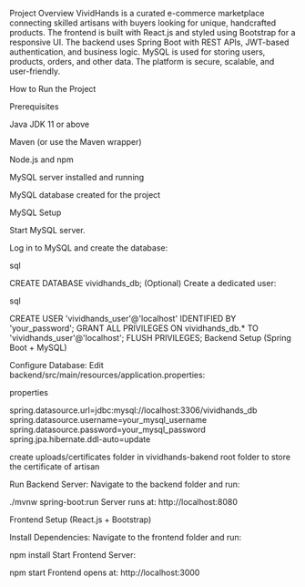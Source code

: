 Project Overview
VividHands is a curated e-commerce marketplace connecting skilled artisans with buyers looking for unique, handcrafted products. The frontend is built with React.js and styled using Bootstrap for a responsive UI. The backend uses Spring Boot with REST APIs, JWT-based authentication, and business logic. MySQL is used for storing users, products, orders, and other data. The platform is secure, scalable, and user-friendly.

How to Run the Project

Prerequisites

Java JDK 11 or above

Maven (or use the Maven wrapper)

Node.js and npm

MySQL server installed and running

MySQL database created for the project

MySQL Setup

Start MySQL server.

Log in to MySQL and create the database:

sql

CREATE DATABASE vividhands_db;
(Optional) Create a dedicated user:

sql

CREATE USER 'vividhands_user'@'localhost' IDENTIFIED BY 'your_password';
GRANT ALL PRIVILEGES ON vividhands_db.* TO 'vividhands_user'@'localhost';
FLUSH PRIVILEGES;
Backend Setup (Spring Boot + MySQL)

Configure Database:
Edit backend/src/main/resources/application.properties:

properties

spring.datasource.url=jdbc:mysql://localhost:3306/vividhands_db  
spring.datasource.username=your_mysql_username  
spring.datasource.password=your_mysql_password  
spring.jpa.hibernate.ddl-auto=update

create uploads/certificates folder in vividhands-bakend root folder to store the certificate of artisan

Run Backend Server:
Navigate to the backend folder and run:


./mvnw spring-boot:run
Server runs at: http://localhost:8080

Frontend Setup (React.js + Bootstrap)

Install Dependencies:
Navigate to the frontend folder and run:


npm install
Start Frontend Server:


npm start
Frontend opens at: http://localhost:3000


